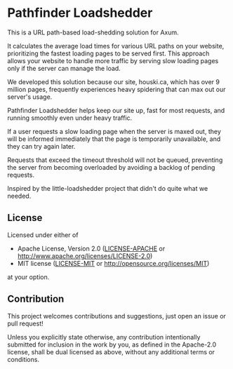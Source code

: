 # Pathfinder Loadshedder

This is a URL path-based load-shedding solution for Axum.

It calculates the average load times for various URL paths on your website, prioritizing the fastest loading pages to be served first. This approach allows your website to handle more traffic by serving slow loading pages only if the server can manage the load.

We developed this solution because our site, houski.ca, which has over 9 million pages, frequently experiences heavy spidering that can max out our server's usage.

Pathfinder Loadshedder helps keep our site up, fast for most requests, and running smoothly even under heavy traffic.

If a user requests a slow loading page when the server is maxed out, they will be informed immediately that the page is temporarily unavailable, and they can try again later.

Requests that exceed the timeout threshold will not be queued, preventing the server from becoming overloaded by avoiding a backlog of pending requests.

Inspired by the little-loadshedder project that didn't do quite what we needed.

## License

Licensed under either of

- Apache License, Version 2.0
  ([LICENSE-APACHE](LICENSE-APACHE) or http://www.apache.org/licenses/LICENSE-2.0)
- MIT license
  ([LICENSE-MIT](LICENSE-MIT) or http://opensource.org/licenses/MIT)

at your option.

## Contribution

This project welcomes contributions and suggestions, just open an issue or pull request!

Unless you explicitly state otherwise, any contribution intentionally submitted
for inclusion in the work by you, as defined in the Apache-2.0 license, shall be
dual licensed as above, without any additional terms or conditions.

